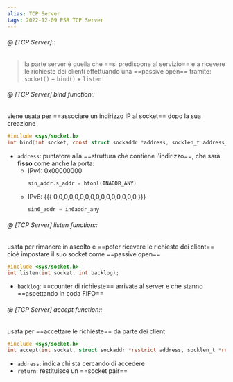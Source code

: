 ```yaml
---
alias: TCP Server
tags: 2022-12-09 PSR TCP Server
---
```


###### @ [TCP Server]::
> la parte server è quella che ==si predispone al servizio== e a ricevere le richieste dei clienti effettuando una ==passive open== tramite: `socket()` + `bind()` + `listen`
<!--ID: 1670595956324-->



###### @ [TCP Server] bind function::
viene usata per ==associare un indirizzo IP al socket== dopo la sua creazione
```c
#include <sys/socket.h>  
int bind(int socket, const struct sockaddr *address, socklen_t address_len);
```

- `address`: puntatore alla ==struttura che contiene l'indirizzo==, che sarà **fisso** come anche la porta:
	- IPv4: 0x00000000
		```c
		sin_addr.s_addr = htonl(INADDR_ANY)
		```
	- IPv6: {{{ 0,0,0,0,0,0,0,0,0,0,0,0,0,0,0,0 }}}
		```c
		sin6_addr = in6addr_any
		```
<!--ID: 1670595956330-->



###### @ [TCP Server] listen function::
usata per rimanere in ascolto e ==poter ricevere le richieste dei client== cioè impostare il suo socket come ==passive open==
```c
#include <sys/socket.h>  
int listen(int socket, int backlog);
```

- `backlog`: ==counter di richieste== arrivate al server e che stanno ==aspettando in coda FIFO==
<!--ID: 1670596974940-->



###### @ [TCP Server] accept function::
usata per ==accettare le richieste== da parte dei client
```c
#include <sys/socket.h>
int accept(int socket, struct sockaddr *restrict address, socklen_t *restrict address_len);
```

- `address`: indica chi sta cercando di accedere
- `return`: restituisce un ==socket pair== 
<!--ID: 1670597281542-->


